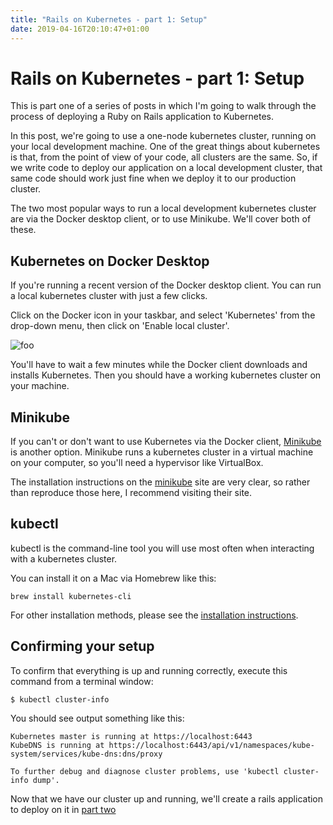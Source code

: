```yaml
---
title: "Rails on Kubernetes - part 1: Setup"
date: 2019-04-16T20:10:47+01:00
---
```


# Rails on Kubernetes - part 1: Setup

This is part one of a series of posts in which I'm going to walk through the process of deploying a Ruby on Rails application to Kubernetes.

In this post, we're going to use a one-node kubernetes cluster, running on your local development machine.
One of the great things about kubernetes is that, from the point of view of your code, all clusters are the same.
So, if we write code to deploy our application on a local development cluster, that same code should work just fine when we deploy it to our
production cluster.

The two most popular ways to run a local development kubernetes cluster are via the Docker desktop client, or to use Minikube.
We'll cover both of these.

## Kubernetes on Docker Desktop

If you're running a recent version of the Docker desktop client. You can run a local kubernetes cluster with just a few clicks.

Click on the Docker icon in your taskbar, and select 'Kubernetes' from the drop-down menu, then click on 'Enable local cluster'.

![foo](/images/start-docker-k8s.png)

You'll have to wait a few minutes while the Docker client downloads and installs Kubernetes.
Then you should have a working kubernetes cluster on your machine.

## Minikube

If you can't or don't want to use Kubernetes via the Docker client, [Minikube][minikube] is another option.
Minikube runs a kubernetes cluster in a virtual machine on your computer, so you'll need a
hypervisor like VirtualBox.

The installation instructions on the [minikube] site are very clear, so rather than reproduce those here,
I recommend visiting their site.

## kubectl

kubectl is the command-line tool you will use most often when interacting with a kubernetes cluster.

You can install it on a Mac via Homebrew like this:

    brew install kubernetes-cli

For other installation methods, please see the [installation instructions][install-kubectl].

## Confirming your setup

To confirm that everything is up and running correctly, execute this command from a terminal window:

    $ kubectl cluster-info

You should see output something like this:


    Kubernetes master is running at https://localhost:6443
    KubeDNS is running at https://localhost:6443/api/v1/namespaces/kube-system/services/kube-dns:dns/proxy

    To further debug and diagnose cluster problems, use 'kubectl cluster-info dump'.

Now that we have our cluster up and running, we'll create a rails application to deploy on it in [part two][next]

[minikube]: https://kubernetes.io/docs/tasks/tools/install-minikube/
[install-kubectl]: https://kubernetes.io/docs/tasks/tools/install-kubectl/
[next]: /posts/rails-on-k8s-create-app
